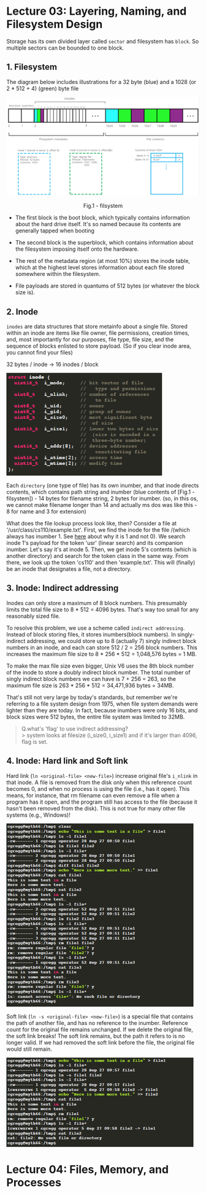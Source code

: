 

# Lecture 03: Layering, Naming, and Filesystem Design

Storage has its own divided layer called `sector` and filesystem has `block`. So multiple sectors can be bounded to one block.

## 1. Filesystem

The diagram below includes illustrations for a 32 byte (blue) and a 1028 (or 2 * 512 + 4) (green) byte
file

![inode](img/inode.PNG)
<p align = "center">
Fig.1 - filsystem
</p>

* The first block is the boot block, which typically contains information about the hard drive itself. It's
so named because its contents are generally tapped when booting

* The second block is the superblock, which contains information about the filesystem imposing itself
onto the hardware.

* The rest of the metadata region (at most
10%) stores the inode table, which at the highest level stores information
about each file stored somewhere within the filesystem.

* File payloads are stored in quantums of 512 bytes (or whatever the block size is).

## 2. Inode

`inodes` are data structures that store metainfo about a single file. Stored within an inode are items
like file owner, file permissions, creation times, and, most importantly for our purposes, file type, file
size, and the sequence of blocks enlisted to store payload. (So if you clear inode area, you cannot find your files)

32 bytes / inode -> 16 inodes / block

![inode2](img/inode2.PNG)

Each `directory` (one type of file) has its own inumber, and that inode directs contents, which contains path string and inumber (blue contents of [Fig.1 - filsystem]) - 14 bytes for filename string, 2 bytes for inumber. (so, in this os, we cannot make filename longer than 14 and actually ms dos was like this - 8 for name and 3 for extension)

What does the file lookup process look like, then? Consider a file at
'/usr/class/cs110/example.txt'. First, we find the inode for the file /(which always has
inumber 1. See [here](https://stackoverflow.com/questions/2099121/why-do-inode-numbers-start-from-1-and-not-0) about why it is 1 and not 0). We search inode 1's payload for the token 'usr' (linear search)
and its companion inumber. Let's say it's at inode 5. Then, we get inode 5's contents (which is
another directory) and search for the token class in the same way. From there, we look up the
token 'cs110' and then 'example.txt'. This will (finally) be an inode that designates a file, not a
directory.

## 3. Inode: Indirect addressing

Inodes can only store a maximum of 8 block numbers. This presumably
limits the total file size to 8 * 512 = 4096 bytes. That's way too small for any reasonably sized file.

To resolve this problem, we use a scheme called `indirect addressing`. Instead of block storing files, it stores inumbers(block numbers). In singly-indirect addressing, we could store up to 8 (actually 7) singly indirect block numbers in an inode, and each can store 512 /
2 = 256 block numbers. This increases the maximum file size to 8 * 256 * 512 = 1,048,576
bytes = 1 MB.

To make the max file size even bigger, Unix V6 uses the 8th block number of the inode
to store a doubly indirect block number. The total number of singly indirect block numbers we can have is 7 + 256 = 263, so the maximum file size
is 263 * 256 * 512 = 34,471,936 bytes = 34MB.

That's still not very large by today's standards, but remember we're referring to a file system design from
1975, when file system demands were lighter than they are today. In fact, because inumbers were only 16
bits, and block sizes were 512 bytes, the entire file system was limited to 32MB.

> Q.what's 'flag' to use indirect addressing?
> <br> > system looks at filesize (i_size0, i_size1) and if it's larger than 4096, flag is set.


## 4. Inode: Hard link and Soft link

Hard link (`ln <original-file> <new-file>`) increase original file's `i_nlink` in that inode. A file is removed from the
disk only when this reference count becomes 0, and when no
process is using the file (i.e., has it open). This means, for instance,
that rm filename can even remove a file when a program has it
open, and the program still has access to the file (because it
hasn't been removed from the disk). This is not true for many
other file systems (e.g., Windows)!

![hardlink](./img/hardlink.PNG)

Soft link (`ln -s <original-file> <new-file>`) is a special file
that contains the path of another file, and has no reference to the inumber. Reference count for the original file
remains unchanged. If we delete the original file, the soft link
breaks! The soft link remains, but the path it
refers to is no longer valid. If we had
removed the soft link before the file, the
original file would still remain.

![softlink](./img/softlink.PNG)




# Lecture 04: Files, Memory, and Processes

